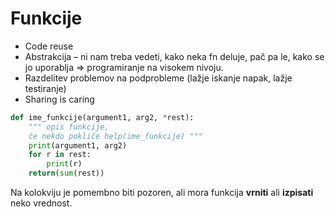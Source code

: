 # Funkcije
* Code reuse
* Abstrakcija – ni nam treba vedeti, kako neka fn deluje, pač pa le, kako se jo uporablja => programiranje na visokem nivoju.
* Razdelitev problemov na podprobleme (lažje iskanje napak, lažje testiranje)
* Sharing is caring

```py
def ime_funkcije(argument1, arg2, *rest):
    """ opis funkcije, 
    če nekdo pokliče help(ime_funkcije) """
    print(argument1, arg2)
    for r in rest:
        print(r)
    return(sum(rest))
```

Na kolokviju je pomembno biti pozoren, ali mora funkcija **vrniti** ali **izpisati** neko vrednost.